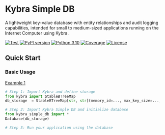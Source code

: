 # Kybra Simple DB

A lightweight key-value database with entity relationships and audit logging capabilities, intended for small to medium-sized applications running on the Internet Computer using Kybra.

[![Test](https://github.com/smart-social-contracts/kybra-simple-db/actions/workflows/test.yml/badge.svg)](https://github.com/smart-social-contracts/kybra-simple-db/actions)
[![PyPI version](https://badge.fury.io/py/kybra-simple-db.svg)](https://badge.fury.io/py/kybra-simple-db)
[![Python 3.10](https://img.shields.io/badge/python-3.10-blue.svg)](https://www.python.org/downloads/release/python-3107/)
[![Coverage](https://codecov.io/gh/smart-social-contracts/kybra-simple-db/branch/main/graph/badge.svg)](https://codecov.io/gh/smart-social-contracts/kybra-simple-db)
[![License](https://img.shields.io/github/license/smart-social-contracts/kybra-simple-db.svg)](https://github.com/smart-social-contracts/kybra-simple-db/blob/main/LICENSE)

## Quick Start

### Basic Usage

[Example 1](./tests/src/tests/test_1.py)

```python
# Step 1: Import Kybra and define storage
from kybra import StableBTreeMap
db_storage  = StableBTreeMap[str, str](memory_id=..., max_key_size=..., max_value_size=...)

# Step 2: Import Kybra Simple DB and initialize database
from kybra_simple_db import *
Database(db_storage)

# Step 3: Run your application using the database
```
